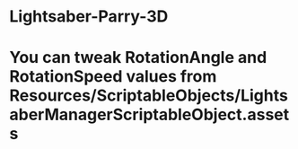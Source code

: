 # Lightsaber-Parry-3D

# You can tweak RotationAngle and RotationSpeed values from Resources/ScriptableObjects/LightsaberManagerScriptableObject.assets
